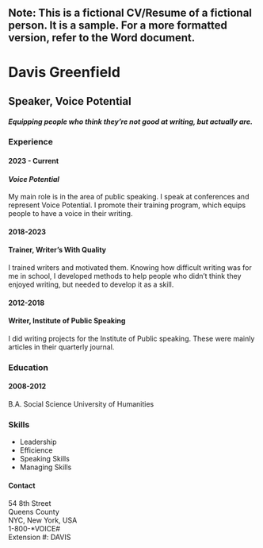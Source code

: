 ## Note: This is a fictional CV/Resume of a fictional person. It is a sample. For a more formatted version, refer to the Word document.
# Davis Greenfield
## Speaker, Voice Potential
####  _Equipping people who think they’re not good at writing, but actually are._
### Experience
#### 2023 - Current
#### _Voice Potential_
My main role is in the area of public speaking. 
I speak at conferences and represent Voice Potential. 
I promote their training program, 
which equips people to have a voice in their writing.
#### 2018-2023
#### Trainer, Writer’s With Quality
I trained writers and motivated them. 
Knowing how difficult writing was for me in school, 
I developed methods to help people who didn’t think they enjoyed writing, 
but needed to develop it as a skill.
#### 2012-2018
#### Writer, Institute of Public Speaking
I did writing projects for the Institute of Public speaking. 
These were mainly articles in their quarterly journal.
### Education
#### 2008-2012
B.A. Social Science
University of Humanities

### Skills
-	Leadership
- Efficience
- Speaking Skills
- Managing Skills
  
#### Contact
   54 8th Street  
   Queens County  
   NYC, New York, USA  
   1-800-*VOICE#  
   Extension #: DAVIS  

